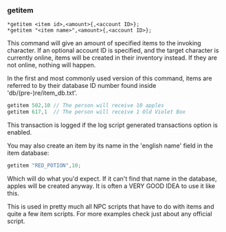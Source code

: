 ### getitem
```
*getitem <item id>,<amount>{,<account ID>};
*getitem "<item name>",<amount>{,<account ID>};
```

This command will give an amount of specified items to the invoking character.
If an optional account ID is specified, and the target character is currently
online, items will be created in their inventory instead. If they are not
online, nothing will happen.

In the first and most commonly used version of this command, items are
referred to by their database ID number found inside 'db/(pre-)re/item_db.txt'.

```c
getitem 502,10 // The person will receive 10 apples
getitem 617,1  // The person will receive 1 Old Violet Box
```

This transaction is logged if the log script generated transactions option is
enabled.

You may also create an item by its name in the 'english name' field in the
item database:

```c
getitem "RED_POTION",10;
```

Which will do what you'd expect. If it can't find that name in the database,
apples will be created anyway. It is often a VERY GOOD IDEA to use it like this.

This is used in pretty much all NPC scripts that have to do with items and
quite a few item scripts. For more examples check just about any official script.
